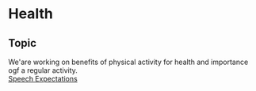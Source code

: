 # Health
## Topic
 We'are working on benefits of physical activity for health and importance ogf a regular activity.  
 [Speech Expectations](./ressources/Speech-expectations.pdf)
 
